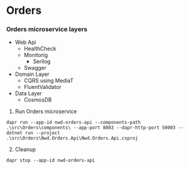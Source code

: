 # Orders

### Orders microservice layers 
* Web Api
  * HealthCheck
  * Monitorig
    * Serilog
  * Swagger
* Domain Layer
  * CQRS using MediaT
  * FluentValidator
* Data Layer
  * CosmosDB
  
1. Run Orders microservice
```
dapr run --app-id nwd-orders-api --components-path .\src\Orders\components\ --app-port 8003 --dapr-http-port 50003 -- dotnet run --project  .\src\Orders\Nwd.Orders.Api\Nwd.Orders.Api.csproj
```

2. Cleanup
```
dapr stop --app-id nwd-orders-api
```